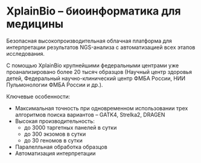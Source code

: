 # XplainBio &ndash; биоинформатика для медицины

Безопасная высокопроизводительная облачная платформа для интерпретации результатов NGS-анализа с автоматизацией всех этапов исследования.

С помощью XplainBio крупнейшими федеральными центрами уже проанализировано более 20 тысяч образцов (Научный центр здоровья детей, Федеральный научно-клинический центр ФМБА России, НИИ Пульмонологии ФМБА России и др.).

Ключевые особенности:

* Максимальная точность при одновременном использовании трех алгоритмов поиска вариантов &ndash; GATK4, Strelka2, DRAGEN
* Высокая производительность:
  - до 3000 таргетных панелей в сутки
  - до 300 экзомов в сутки
  - до 30 геномов в сутки
* Паралелльная обработка образцов
* Автоматизация интерпретации